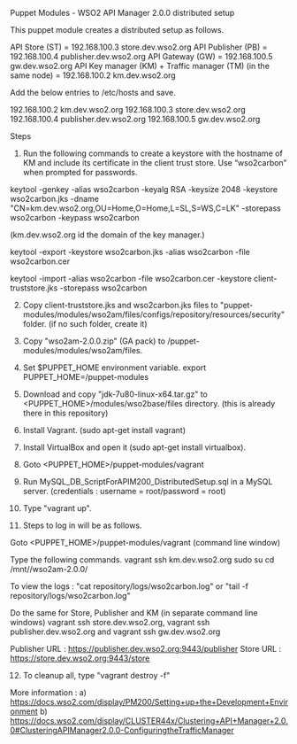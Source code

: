 Puppet Modules - WSO2 API Manager 2.0.0 distributed setup

This puppet module creates a distributed setup as follows.

API Store (ST) = 192.168.100.3	store.dev.wso2.org
API Publisher (PB) = 192.168.100.4	publisher.dev.wso2.org
API Gateway (GW) = 192.168.100.5	gw.dev.wso2.org
API Key manager (KM) + Traffic manager (TM) (in the same node) = 192.168.100.2	km.dev.wso2.org

Add the below entries to /etc/hosts and save.

192.168.100.2	km.dev.wso2.org
192.168.100.3	store.dev.wso2.org
192.168.100.4	publisher.dev.wso2.org
192.168.100.5	gw.dev.wso2.org

Steps

1. Run the following commands to create a keystore with the hostname of KM and include its certificate in the client trust store. Use “wso2carbon” when prompted for passwords.

keytool -genkey -alias wso2carbon -keyalg RSA -keysize 2048 -keystore wso2carbon.jks -dname "CN=km.dev.wso2.org,OU=Home,O=Home,L=SL,S=WS,C=LK" -storepass wso2carbon -keypass wso2carbon

(km.dev.wso2.org id the domain of the key manager.)

keytool -export -keystore wso2carbon.jks -alias wso2carbon -file wso2carbon.cer

keytool -import -alias wso2carbon -file wso2carbon.cer -keystore client-truststore.jks -storepass wso2carbon

2. Copy client-truststore.jks and	wso2carbon.jks files to "puppet-modules/modules/wso2am/files/configs/repository/resources/security" folder. (if no such folder, create it)

3. Copy "wso2am-2.0.0.zip" (GA pack) to /puppet-modules/modules/wso2am/files.

4. Set $PUPPET_HOME environment variable. 
export PUPPET_HOME=<WhereThePuppetIsCheckedOut>/puppet-modules

5. Download and copy "jdk-7u80-linux-x64.tar.gz" to <PUPPET_HOME>/modules/wso2base/files directory. (this is already there in this repository)

6. Install Vagrant. (sudo apt-get install vagrant)

7. Install VirtualBox and open it (sudo apt-get install virtualbox).

8. Goto <PUPPET_HOME>/puppet-modules/vagrant

9. Run MySQL_DB_ScriptForAPIM200_DistributedSetup.sql in a MySQL server. (credentials : username = root/password = root)

10. Type "vagrant up". 

11. Steps to log in will be as follows.

Goto <PUPPET_HOME>/puppet-modules/vagrant (command line window)

Type the following commands.
vagrant ssh km.dev.wso2.org
sudo su
cd /mnt/<IP of the km.dev.wso2.org>/wso2am-2.0.0/

To view the logs : "cat repository/logs/wso2carbon.log" or "tail -f repository/logs/wso2carbon.log"

Do the same for Store, Publisher and KM (in separate command line windows)
vagrant ssh store.dev.wso2.org, vagrant ssh publisher.dev.wso2.org and vagrant ssh gw.dev.wso2.org

Publisher URL : https://publisher.dev.wso2.org:9443/publisher
Store URL : https://store.dev.wso2.org:9443/store

12. To cleanup all, type "vagrant destroy -f"


More information : 
a) https://docs.wso2.com/display/PM200/Setting+up+the+Development+Environment
b) https://docs.wso2.com/display/CLUSTER44x/Clustering+API+Manager+2.0.0#ClusteringAPIManager2.0.0-ConfiguringtheTrafficManager